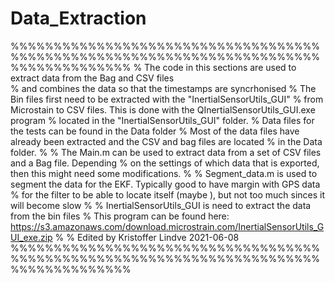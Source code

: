 # Data_Extraction
 
%%%%%%%%%%%%%%%%%%%%%%%%%%%%%%%%%%%%%%%%%%%%%%%%%%%%%%%%%%%%%%%%%%%%%%%%%%%%%%%%%%%%%%
% The code in this sections are used to extract data from the Bag and CSV files  
% and combines the data so that the timestamps are syncrhonised
% The Bin files first need to be extracted with the "InertialSensorUtils_GUI" 
% from Microstain to CSV files. This is done with the QInertialSensorUtils_GUI.exe program
% located in the "InertialSensorUtils_GUI" folder. 
% Data files for the tests can be found in the Data folder
% Most of the data files have already been extracted and the CSV and bag files are located
% in the Data folder. 
%
% The Main.m can be used to extract data from a set of CSV files and a Bag file. Depending 
% on the settings of which data that is exported, then this might need some modifications.
%
% Segment_data.m is used to segment the data for the EKF. Typically good to have margin with GPS data
% for the filter to be able to locate itself (maybe ), but not too much sinces it will become slow
%
% InertialSensorUtils_GUI is need to extract the data from the bin files
% This program can be found here: https://s3.amazonaws.com/download.microstrain.com/InertialSensorUtils_GUI_exe.zip
%
% Edited by Kristoffer Lindve 2021-06-08
%%%%%%%%%%%%%%%%%%%%%%%%%%%%%%%%%%%%%%%%%%%%%%%%%%%%%%%%%%%%%%%%%%%%%%%%%%%%%%%%%%%%%%